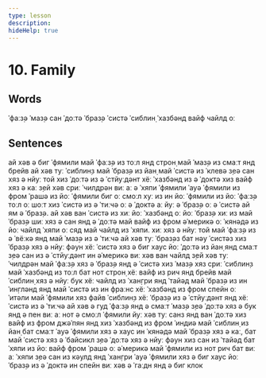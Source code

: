 ```yaml
---
type: lesson
description:
hideHelp: true
---
```


# 10. Family

## Words

ˈфаːз̣ə
ˈмаз̣ə
сан
ˈдоːтə
ˈбраз̣ə
ˈсистə
ˈсиблин̣
ˈхазбəнд
вайф
чайлд
оː

## Sentences

ай хəв ə биг ˈфямили
май ˈфаːз̣ə из тоːл янд строн̣
май ˈмаз̣ə из смаːт янд брейв
ай хəв туː ˈсиблин̣з
май ˈбраз̣ə из йан̣
май ˈсистə из ˈклевə
з̣еə сан хяз ə нйуː той
хиз ˈдоːтə из ə ˈстйуːдəнт
хёː ˈхазбəнд из ə ˈдоктə
хиз вайф хяз ə каː
з̣ей хəв с̣риː ˈчилдрəн
виː аː ə ˈхяпи ˈфямили
ˈауə ˈфямили из фром ˈрашə
из йоː ˈфямили биг оː смоːл
хуː из ин йоː ˈфямили
из йоː ˈфаːз̣ə тоːл оː шоːт
хиз ˈсистə из ə ˈтиːчə оː ə ˈдоктə
аː йуː ə ˈбраз̣ə оː ə ˈсистə
ай ям ə ˈбраз̣ə. ай хəв ван ˈсистə
из хиː йоː ˈхазбəнд оː йоː ˈбраз̣ə
хиː из май ˈбраз̣ə
шиː хяз ə сан янд ə ˈдоːтə
май вайф из фром əˈмерикə оː ˈкянəдə
из йоː чайлд ˈхяпи оː сяд
май чайлд из ˈхяпи. хиː хяз ə нйуː той
май ˈфаːз̣ə из ə ˈвёːкə янд май ˈмаз̣ə из ə ˈтиːчə
ай хəв туː ˈбраз̣əз бат нəу ˈсистəз
хиз ˈбраз̣ə хяз ə нйуː фəун
хёː ˈсистə хяз ə биг хаус
йоː ˈдоːтə из йан̣ янд смаːт
з̣еə сан из ə ˈстйуːдəнт ин əˈмерикə
виː хəв ван чайлд
з̣ей хəв туː ˈчилдрəн
май ˈфаːз̣ə хяз ə ˈбраз̣ə янд ə ˈсистə
хиз ˈмаз̣ə хяз с̣риː ˈсиблин̣з
май ˈхазбəнд из тоːл бат нот строн̣
хёː вайф из рич янд брейв
май ˈсиблин̣ хяз ə нйуː бук
хёː чайлд из ˈхан̣гри янд ˈтайəд
май ˈбраз̣ə из ин ˈин̣глəнд янд май ˈсистə из ин фраːнс
хёː ˈхазбəнд из фром спейн оː ˈитəли
май ˈфямили хяз файв ˈсиблин̣з
хёː ˈбраз̣ə из ə ˈстйуːдəнт янд хёː ˈсистə из ə ˈтиːчə
ай хəв ə гуд ˈфаːз̣ə янд ə смаːт ˈмаз̣ə
з̣еə ˈдоːтə хяз ə бук янд ə пен
виː аː нот ə смоːл ˈфямили
йуː хəв туː санз янд ван ˈдоːтə
хиз вайф из фром джəˈпян янд хиз ˈхазбəнд из фром ˈиндиə
май ˈсиблин̣ из йан̣ бат смаːт
ˈауə ˈфямили хяз ə хаус ин ˈкянəдə
май ˈбраз̣ə хяз ə каː, бат май ˈсистə хяз ə ˈбайсикл
з̣еə ˈдоːтə хяз ə нйуː фəун
хиз сан из ˈтайəд бат ˈхяпи
из йоː вайф фром ˈрашə оː əˈмерикə
май ˈфямили из нот рич бат виː аː ˈхяпи
з̣еə сан из кəулд янд ˈхан̣гри
ˈауə ˈфямили хяз ə биг хаус
йоː ˈбраз̣ə из ə ˈдоктə ин спейн
виː хəв ə ˈгаːдн янд ə биг клок
